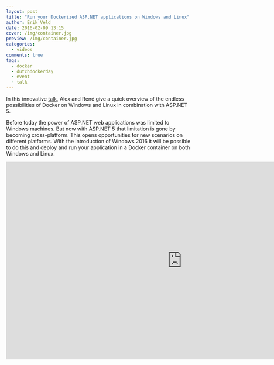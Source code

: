 ```yaml
---
layout: post
title: "Run your Dockerized ASP.NET applications on Windows and Linux"
author: Erik Veld
date: 2016-02-09 13:15
cover: /img/container.jpg
preview: /img/container.jpg
categories:
  - videos
comments: true
tags:
  - docker
  - dutchdockerday
  - event
  - talk
---
```

In this innovative [talk](http://www.slideshare.net/xebia/dutch-docker-day-2015-run-your-dockerized-aspnet-applications-on-windows-and-linux), Alex and René give a quick overview of the endless possibilities of Docker on Windows and Linux in combination with ASP.NET 5.

Before today the power of ASP.NET web applications was limited to Windows machines. But now with ASP.NET 5 that limitation is gone by becoming cross-platform. This opens opportunities for new scenarios on different platforms. With the introduction of Windows 2016 it will be possible to do this and deploy and run your application in a Docker container on both Windows and Linux.

<div class="video-container">
  <iframe
    width="960"
    height="540"
    src="http://www.youtube.com/embed/0Wjlql7Tp-g"
    frameborder="0"
    allowfullscreen>
  </iframe>
</div>
